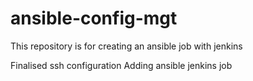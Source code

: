 # ansible-config-mgt
This repository is for creating an ansible job with jenkins


Finalised ssh configuration
Adding ansible jenkins job
